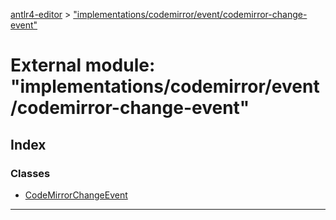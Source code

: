 [antlr4-editor](../README.md) > ["implementations/codemirror/event/codemirror-change-event"](../modules/_implementations_codemirror_event_codemirror_change_event_.md)

# External module: "implementations/codemirror/event/codemirror-change-event"

## Index

### Classes

* [CodeMirrorChangeEvent](../classes/_implementations_codemirror_event_codemirror_change_event_.codemirrorchangeevent.md)

---

